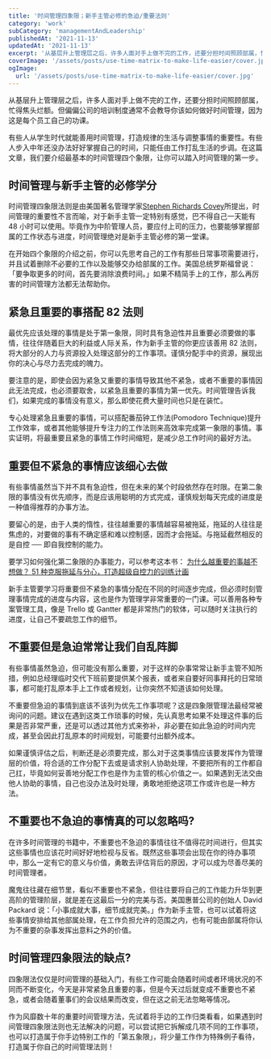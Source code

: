 ```yaml
---
title: '时间管理四象限；新手主管必修的急迫/重要法则'
category: 'work'
subCategory: 'managementAndLeadership'
publishedAt: '2021-11-13'
updatedAt: '2021-11-13'
excerpt: '从基层升上管理层之后，许多人面对手上做不完的工作，还要分担时间照顾部属，忙得焦头烂额。但偏偏公司的培训制度通常不会教导你该如何做好时间管理，因为这是每个员工自己的功课...'
coverImage: '/assets/posts/use-time-matrix-to-make-life-easier/cover.jpg'
ogImage:
  url: '/assets/posts/use-time-matrix-to-make-life-easier/cover.jpg'
---
```


从基层升上管理层之后，许多人面对手上做不完的工作，还要分担时间照顾部属，忙得焦头烂额。但偏偏公司的培训制度通常不会教导你该如何做好时间管理，因为这是每个员工自己的功课。

有些人从学生时代就能善用时间管理，打造规律的生活与调整事情的重要性。有些人步入中年还没办法好好掌握自己的时间，只能任由工作打乱生活的步调。在这篇文章，我们要介绍最基本的时间管理四个象限，让你可以踏入时间管理的第一步。

## 时间管理与新手主管的必修学分

时间管理四象限法则是由美国著名管理学家[Stephen Richards Covey](https://en.wikipedia.org/wiki/Stephen_Covey)所提出，时间管理的重要性不言而喻，对于新手主管一定特别有感觉，巴不得自己一天能有 48 小时可以使用。毕竟作为中阶管理人员，要应付上司的压力，也要能够掌握部属的工作状态与进度，时间管理绝对是新手主管必修的第一堂课。

在开始四个象限的介绍之前，你可以先思考自己的工作有那些日常事项需要进行，并且试着删除不必要的工作以及能够交办给部属的工作。美国总统罗斯福曾说：「要争取更多的时间，首先要消除浪费时间。」如果不精简手上的工作，那么再厉害的时间管理方法都无法帮助你。

## 紧急且重要的事搭配 82 法则

最优先应该处理的事情是处于第一象限，同时具有急迫性并且重要必须要做的事情，往往伴随着巨大的利益或人际关系，作为新手主管的你更应该善用 82 法则，将大部分的人力与资源投入处理这部分的工作事项。谨慎分配手中的资源，展现出你的决心与尽力去完成的魄力。

要注意的是，即使会因为紧急又重要的事情导致其他不紧急，或者不重要的事情因此无法完成，也必须要取舍，以紧急且重要的事情为第一优先。时间管理告诉我们，如果完成的事情没有意义，那么即使花费大量时间也只是在装忙。

专心处理紧急且重要的事情，可以搭配番茄钟工作法(Pomodoro Technique)提升工作效率，或者其他能够提升专注力的工作法则来高效率完成第一象限的事情。事实证明，将最重要且紧急的事情工作时间缩短，是减少总工作时间的最好方法。

## 重要但不紧急的事情应该细心去做

有些事情虽然当下并不具有急迫性，但在未来的某个时段依然存在时限。在第二象限的事情没有优先顺序，而是应该用聪明的方式完成，谨慎规划每天完成的进度是一种值得推荐的办事方法。

要留心的是，由于人类的惰性，往往越重要的事情越容易被拖延，拖延的人往往是焦虑的，对要做的事有不确定感和难以控制感，因而才会拖延。与拖延截然相反的是自控 ── 即自我控制的能力。

要学习如何强化第二象限的办事能力，可以参考这本书：
[为什么越重要的事越不想做？ 51 种克服拖延与分心，打造超级自控力的训练计画](https://amzn.to/30jjp8t)

新手主管要学习将重要但不紧急的事情分配在不同的时间逐步完成，但必须时刻管理事情完成的进度与内容，这也是作为管理学非常重要的一门课。可以善用各种专案管理工具，像是 Trello 或 Gantter 都是非常热门的软体，可以随时关注执行的进度，让自己不要疏忽工作的细节。

## 不重要但是急迫常常让我们自乱阵脚

有些事情虽然急迫，但可能没有那么重要，对于这样的杂事常常让新手主管不知所措，例如总经理临时交代下班前要提供某个报表，或者来自要好同事拜托的日常琐事，都可能打乱原本手上工作或者规划，让你突然不知道该如何处理。

不重要但急迫的事情到底该不该列为优先工作事项呢？这是四象限管理法最经常被询问的问题。建议在遇到这类工作琐事的时候，先认真思考如果不处理这件事的后果是否非常严重，还是可以透过其他方式来弥补，非必要在如此急迫的时间内完成，甚至会因此打乱原本的时间规划，可能要付出额外成本。

如果谨慎评估之后，判断还是必须要完成，那么对于这类事情应该要发挥作为管理层的价值，将合适的工作分配下去或是请求别人协助处理，不要把所有的工作都自己扛，毕竟如何妥善地分配工作也是作为主管的核心价值之一。如果遇到无法交由他人协助的事情，自己也没办法及时处理，勇敢地拒绝这项工作或许也是一种方法。

## 不重要也不急迫的事情真的可以忽略吗?

在许多时间管理的书籍中，不重要也不急迫的事情往往不值得花时间进行，但其实这些事情也应该花时间好好地检视与反省。既然这些事项会出现在你的待办事项中，那么一定有它的意义与价值，勇敢去评估背后的原因，才可以成为尽善尽美的时间管理者。

魔鬼往往藏在细节里，看似不重要也不紧急，但往往要将自己的工作能力升华到更高阶的管理阶层，就是差在这最后一分的完美与否。美国惠普公司的创始人 David Packard 说：「小事成就大事，细节成就完美。」作为新手主管，也可以试着将这些事情安排给其他部属处理，在工作负担允许的范围之内，也有可能由部属将你认为不重要的杂事发挥出意料之外的价值。

## 时间管理四象限法的缺点?

四象限法仅仅是时间管理的基础入门，有些工作可能会随着时间或者环境状况的不同而不断变化，今天是非常紧急且重要的事，但是今天过后就变成不重要也不紧急，或者会随着董事们的会议结果而改变，但在这之前无法忽略等情况。

作为风靡数十年的重要时间管理方法，先试着将手边的工作归类看看，如果遇到时间管理四象限法则也无法解决的问题，可以尝试把它拆解成几项不同的工作事项，也可以打造属于你手边特别工作的「第五象限」，将少量工作作为特殊例子看待，打造属于你自己的时间管理法则！
